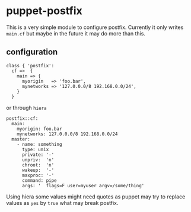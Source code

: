 # puppet-postfix

This is a very simple module to configure postfix. Currently it only writes 
`main.cf` but maybe in the future it may do more than this.

## configuration

```
class { 'postfix': 
  cf =>  {
    main => {
      myorigin   => 'foo.bar',
      mynetworks => '127.0.0.0/8 192.168.0.0/24',
    }
  }

``` 
or through `hiera`
```
postfix::cf:
  main: 
    myorigin: foo.bar
    mynetworks: 127.0.0.0/8 192.168.0.0/24
  master:
    - name: something 
      type: unix
      private: '-'
      unpriv:  'n'
      chroot:  'n'
      wakeup:  '-'
      maxproc: '-'
      command: pipe
      args: '  flags=F user=myuser argv=/some/thing'
```
Using hiera some values might need quotes as puppet may try to replace values as
`yes` by `true` what may break postfix.

